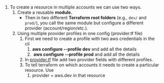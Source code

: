 1. To create a resource in multiple accounts we can use two ways. 
    1. Create a reusable **module.**
        - Then in two different **Terraform root folders** (e.g., `dev/` and `prod/`), you call the same module but configure a             different provider (account/region/etc.).
    2. Using multiple provider profiles in one config (provider.tf file)
        1. First we need to create a profile with two aws credentials in the cli 
            1. **aws configure --profile dev** and add all the details
            2.  **aws configure --profile prod** and add all the details
        2. In [provider.tf](http://provider.tf) file add two provider fields with different profiles.
        3. To tell terraform on which accounts it needs to create a particular resource. Use 
            1. provider = aws.dev in that resource
